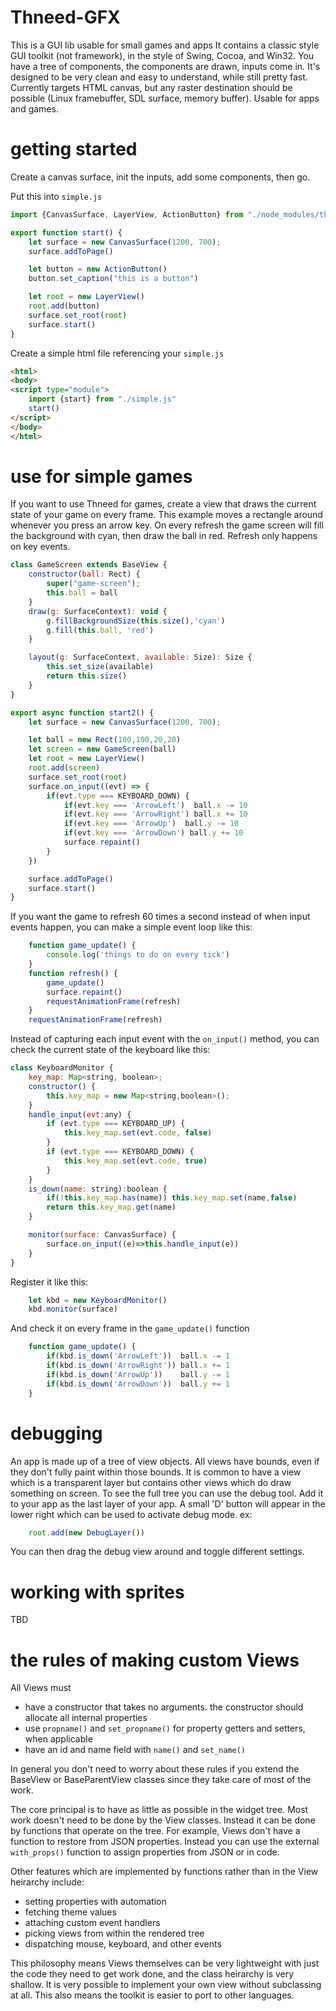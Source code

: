 # Thneed-GFX

This is a GUI lib usable for small games and apps It contains a classic style GUI toolkit (not framework), in the style
of Swing, Cocoa, and Win32.  You have a tree of components, the components are drawn, inputs come in. It's designed
to be very clean and easy to understand, while still pretty fast.  Currently targets HTML canvas, but any raster 
destination should be possible (Linux framebuffer, SDL surface, memory buffer). Usable for apps and games.

# getting started

Create a canvas surface, init the inputs, add some components, then go.

Put this into `simple.js`

```typescript
import {CanvasSurface, LayerView, ActionButton} from "./node_modules/thneed-gfx/dist/index.js";

export function start() {
    let surface = new CanvasSurface(1200, 700);
    surface.addToPage()

    let button = new ActionButton()
    button.set_caption("this is a button")

    let root = new LayerView()
    root.add(button)
    surface.set_root(root)
    surface.start()
}
```

Create a simple html file referencing your `simple.js`

```html
<html>
<body>
<script type="module">
    import {start} from "./simple.js"
    start()
</script>
</body>
</html>
```

# use for simple games

If you want to use Thneed for games, create a view that draws the current state 
of your game on every frame. This example moves a rectangle around whenever you 
press an arrow key. On every refresh the game screen will
fill the background with cyan, then draw the ball in red.  Refresh
only happens on key events.

```javascript
class GameScreen extends BaseView {
    constructor(ball: Rect) {
        super("game-screen");
        this.ball = ball
    }
    draw(g: SurfaceContext): void {
        g.fillBackgroundSize(this.size(),'cyan')
        g.fill(this.ball, 'red')
    }

    layout(g: SurfaceContext, available: Size): Size {
        this.set_size(available)
        return this.size()
    }
}

export async function start2() {
    let surface = new CanvasSurface(1200, 700);

    let ball = new Rect(100,100,20,20)
    let screen = new GameScreen(ball)
    let root = new LayerView()
    root.add(screen)
    surface.set_root(root)
    surface.on_input((evt) => {
        if(evt.type === KEYBOARD_DOWN) {
            if(evt.key === 'ArrowLeft')  ball.x -= 10
            if(evt.key === 'ArrowRight') ball.x += 10
            if(evt.key === 'ArrowUp')  ball.y -= 10
            if(evt.key === 'ArrowDown') ball.y += 10
            surface.repaint()
        }
    })

    surface.addToPage()
    surface.start()
}
```

If you want the game to refresh 60 times a second instead of when
input events happen, you can make a simple event loop like this:

```javascript
    function game_update() {
        console.log('things to do on every tick')
    }
    function refresh() {
        game_update()
        surface.repaint()
        requestAnimationFrame(refresh)
    }
    requestAnimationFrame(refresh)

```

Instead of capturing each input event with the `on_input()` method,
you can check the current state of the keyboard like this:

```javascript
class KeyboardMonitor {
    key_map: Map<string, boolean>;
    constructor() {
        this.key_map = new Map<string,boolean>();
    }
    handle_input(evt:any) {
        if (evt.type === KEYBOARD_UP) {
            this.key_map.set(evt.code, false)
        }
        if (evt.type === KEYBOARD_DOWN) {
            this.key_map.set(evt.code, true)
        }
    }
    is_down(name: string):boolean {
        if(!this.key_map.has(name)) this.key_map.set(name,false)
        return this.key_map.get(name)
    }

    monitor(surface: CanvasSurface) {
        surface.on_input((e)=>this.handle_input(e))
    }
}
```

Register it like this:
```javascript
    let kbd = new KeyboardMonitor()
    kbd.monitor(surface)

```

And check it on every frame in the `game_update()` function

```javascript
    function game_update() {
        if(kbd.is_down('ArrowLeft'))  ball.x -= 1
        if(kbd.is_down('ArrowRight')) ball.x += 1
        if(kbd.is_down('ArrowUp'))    ball.y -= 1
        if(kbd.is_down('ArrowDown'))  ball.y += 1
    }
```


# debugging

An app is made up of a tree of view objects. All views have bounds, even if they don't fully paint within those bounds.
It is common to have a view which is a transparent layer but contains other views which do draw something on screen. To
see the full tree you can use the debug tool. Add it to your app as the last layer of your app. A small 'D' button
will appear in the lower right which can be used to activate debug mode. ex:

```javascript
    root.add(new DebugLayer())
```

You can then drag the debug view around and toggle different settings.


# working with sprites

TBD


# the rules of making custom Views

All Views must
* have a constructor that takes no arguments. the constructor should allocate all internal properties
* use `propname()` and `set_propname()` for property getters and setters, when applicable
* have an id and name field with `name()` and `set_name()`

In general you don't need to worry about these rules if you extend the BaseView or BaseParentView classes
since they take care of most of the work. 


The core principal is to have as little as possible in the widget tree. Most work doesn't need to be done
by the View classes. Instead it can be done by functions that operate on the tree. For example, Views don't
have a function to restore from JSON properties. Instead you can use the external `with_props()` function
to assign properties from JSON or in code.

Other features which are implemented by functions rather than in the View heirarchy include:
* setting properties with automation
* fetching theme values
* attaching custom event handlers
* picking views from within the rendered tree
* dispatching mouse, keyboard, and other events

This philosophy means Views themselves can be very lightweight with just the code they need to get
work done, and the class heirarchy is very shallow. It is very possible to implement your own view without
subclassing at all.  This also means the toolkit is easier to port to other languages.